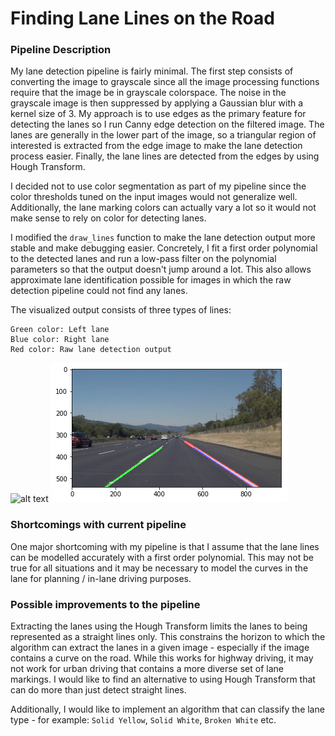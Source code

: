# **Finding Lane Lines on the Road** 

### Pipeline Description

My lane detection pipeline is fairly minimal. The first step consists of converting the image
to grayscale since all the image processing functions require that the image be in grayscale
colorspace. The noise in the grayscale image is then suppressed by applying a Gaussian blur
with a kernel size of 3. My approach is to use edges as the primary feature for detecting
the lanes so I run Canny edge detection on the filtered image. The lanes are generally
in the lower part of the image, so a triangular region of interested is extracted from the edge
image to make the lane detection process easier. Finally, the lane lines are detected from the
edges by using Hough Transform.

I decided not to use color segmentation as part of my pipeline since the color thresholds
tuned on the input images would not generalize well. Additionally, the lane marking colors
can actually vary a lot so it would not make sense to rely on color for detecting lanes.

I modified the `draw_lines` function to make the lane detection output more stable and 
make debugging easier. Concretely, I fit a first order polynomial to the detected lanes 
and run a low-pass filter on the polynomial parameters so that the output doesn't jump 
around a lot. This also allows approximate lane identification possible for images in which
the raw detection pipeline could not find any lanes.

The visualized output consists of three types of lines:
```
Green color: Left lane
Blue color: Right lane
Red color: Raw lane detection output
```

![alt text](test_images/solidWhiteRight.jpg)
![alt text](test_images/solidWhiteRightOutput.png)


### Shortcomings with current pipeline

One major shortcoming with my pipeline is that I assume that the lane lines can be modelled
accurately with a first order polynomial. This may not be true for all situations and it may
be necessary to model the curves in the lane for planning / in-lane driving purposes.

### Possible improvements to the pipeline

Extracting the lanes using the Hough Transform limits the lanes to being represented as a 
straight lines only. This constrains the horizon to which the algorithm can extract the lanes 
in a given image - especially if the image contains a curve on the road. While this
works for highway driving, it may not work for urban driving that contains a more diverse
set of lane markings. I would like to find an alternative to using Hough Transform that can
do more than just detect straight lines.

Additionally, I would like to implement an algorithm that can classify the lane type - for 
example: `Solid Yellow`, `Solid White`, `Broken White` etc.

